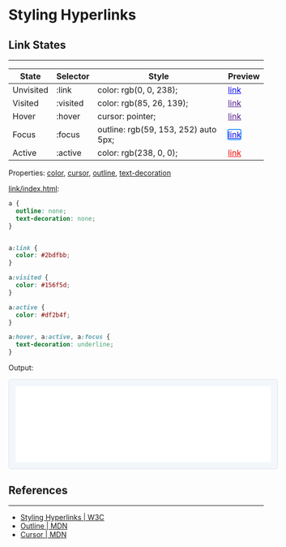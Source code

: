 # Styling Hyperlinks

## Link States
---

| State | Selector | Style | Preview |
|-|-|-|-|
| Unvisited | :link | color: rgb(0, 0, 238); | <a href="#" style="text-decoration: underline; cursor: pointer; color: rgb(0, 0, 238);">link</a> |
| Visited | :visited | color: rgb(85, 26, 139); | <a href="#" style="text-decoration: underline; cursor: auto; color: rgb(85, 26, 139);">link</a> |
| Hover | :hover | cursor: pointer; | <a href="#" style="text-decoration: underline; cursor: pointer; color: rgb(85, 26, 139);">link</a> |
| Focus | :focus | outline: rgb(59, 153, 252) auto 5px; | <a href="#" style="text-decoration: underline; cursor: auto; color: rgb(0, 0, 238); outline: rgb(59, 153, 252) auto 5px;">link</a> |
| Active | :active | color: rgb(238, 0, 0); | <a href="#" style="text-decoration: underline; cursor: auto; color: rgb(238, 0, 0);">link</a> |

Properties: [color](https://developer.mozilla.org/en-US/docs/Web/CSS/color), [cursor](https://developer.mozilla.org/en-US/docs/Web/CSS/cursor), [outline](https://developer.mozilla.org/en-US/docs/Web/CSS/outline), [text-decoration](https://developer.mozilla.org/en-US/docs/Web/CSS/text-decoration)

[link/index.html](link/index.html):
```css
a {
  outline: none;
  text-decoration: none;
}


a:link {
  color: #2bdfbb;  
}

a:visited {
  color: #156f5d;
}

a:active {
  color: #df2b4f;
}

a:hover, a:active, a:focus {
  text-decoration: underline;
}
```

Output:

<iframe src="link/index.html" width="100%" style="border-radius: 0.3rem; background-color: #f3f6fa;border: solid 1px #dce6f0; padding: 0.8rem;"></iframe>

## References
---

- [Styling Hyperlinks \| W3C](https://developer.mozilla.org/en-US/docs/Learn/CSS/Styling_text/Styling_links)
- [Outline \| MDN](https://developer.mozilla.org/en-US/docs/Web/CSS/outline)
- [Cursor \| MDN](https://developer.mozilla.org/en-US/docs/Web/CSS/cursor)
